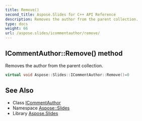 ```yaml
---
title: Remove()
second_title: Aspose.Slides for C++ API Reference
description: Removes the author from the parent collection.
type: docs
weight: 66
url: /aspose.slides/icommentauthor/remove/
---
```

## ICommentAuthor::Remove() method


Removes the author from the parent collection.

```cpp
virtual void Aspose::Slides::ICommentAuthor::Remove()=0
```


## See Also

* Class [ICommentAuthor](../)
* Namespace [Aspose::Slides](../../)
* Library [Aspose.Slides](../../../)
